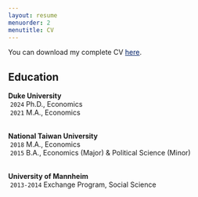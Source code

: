 ```yaml
---
layout: resume
menuorder: 2
menutitle: CV
---
```



You can download my complete CV <a href="https://sungjuwu.github.io/documents/CV_sungjuwu.pdf" target="_blank"><span style="color:#012169"><u>here</u></span></a>.

## Education
__Duke University__\
&nbsp;`2024`
 Ph.D., Economics\
&nbsp;`2021`
 M.A., Economics <br> <br>

__National Taiwan University__\
&nbsp;`2018`
 M.A., Economics\
&nbsp;`2015`
 B.A., Economics (Major) & Political Science (Minor) <br> <br>

__University of Mannheim__\
&nbsp;`2013-2014`
 Exchange Program, Social Science



<!-- ### Footer

Last updated: April 2022 -->


